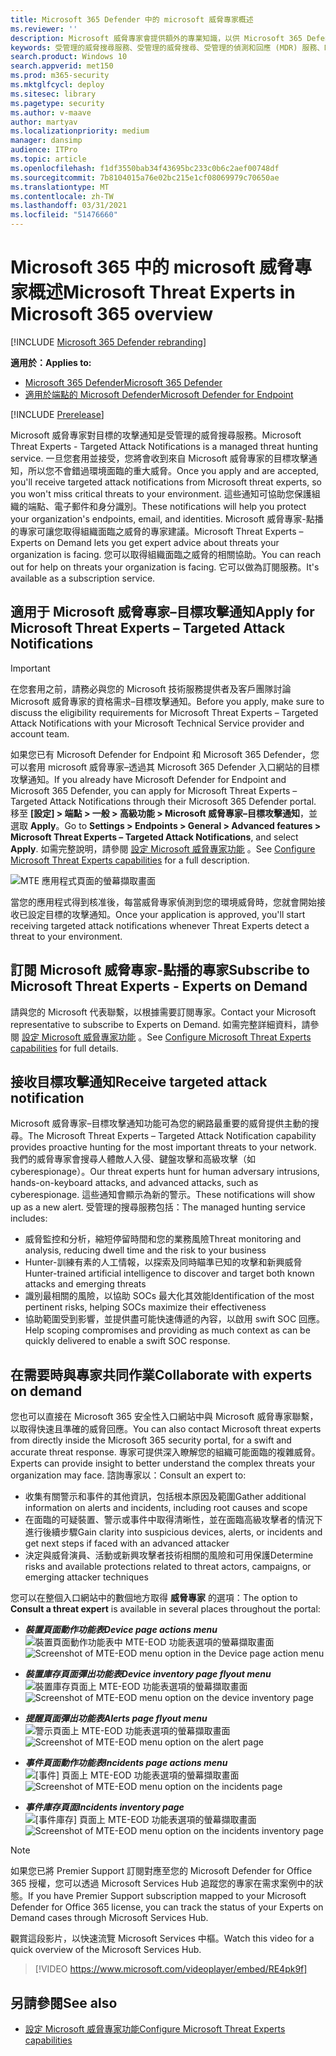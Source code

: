 ```yaml
---
title: Microsoft 365 Defender 中的 microsoft 威脅專家概述
ms.reviewer: ''
description: Microsoft 威脅專家會提供額外的專業知識，以供 Microsoft 365 Defender 使用。
keywords: 受管理的威脅搜尋服務、受管理的威脅搜尋、受管理的偵測和回應 (MDR) 服務、MTE、Microsoft 威脅專家
search.product: Windows 10
search.appverid: met150
ms.prod: m365-security
ms.mktglfcycl: deploy
ms.sitesec: library
ms.pagetype: security
ms.author: v-maave
author: martyav
ms.localizationpriority: medium
manager: dansimp
audience: ITPro
ms.topic: article
ms.openlocfilehash: f1df3550bab34f43695bc233c0b6c2aef00748df
ms.sourcegitcommit: 7b8104015a76e02bc215e1cf08069979c70650ae
ms.translationtype: MT
ms.contentlocale: zh-TW
ms.lasthandoff: 03/31/2021
ms.locfileid: "51476660"
---
```

# <a name="microsoft-threat-experts-in-microsoft-365-overview"></a><span data-ttu-id="34fb8-104">Microsoft 365 中的 microsoft 威脅專家概述</span><span class="sxs-lookup"><span data-stu-id="34fb8-104">Microsoft Threat Experts in Microsoft 365 overview</span></span>

[!INCLUDE [Microsoft 365 Defender rebranding](../includes/microsoft-defender.md)]

<span data-ttu-id="34fb8-105">**適用於：**</span><span class="sxs-lookup"><span data-stu-id="34fb8-105">**Applies to:**</span></span>

- [<span data-ttu-id="34fb8-106">Microsoft 365 Defender</span><span class="sxs-lookup"><span data-stu-id="34fb8-106">Microsoft 365 Defender</span></span>](https://go.microsoft.com/fwlink/?linkid=2118804)
- [<span data-ttu-id="34fb8-107">適用於端點的 Microsoft Defender</span><span class="sxs-lookup"><span data-stu-id="34fb8-107">Microsoft Defender for Endpoint</span></span>](https://go.microsoft.com/fwlink/p/?linkid=2146631)

[!INCLUDE [Prerelease](../includes/prerelease.md)]

<span data-ttu-id="34fb8-108">Microsoft 威脅專家對目標的攻擊通知是受管理的威脅搜尋服務。</span><span class="sxs-lookup"><span data-stu-id="34fb8-108">Microsoft Threat Experts - Targeted Attack Notifications is a managed threat hunting service.</span></span> <span data-ttu-id="34fb8-109">一旦您套用並接受，您將會收到來自 Microsoft 威脅專家的目標攻擊通知，所以您不會錯過環境面臨的重大威脅。</span><span class="sxs-lookup"><span data-stu-id="34fb8-109">Once you apply and are accepted, you'll receive targeted attack notifications from Microsoft threat experts, so you won't miss critical threats to your environment.</span></span> <span data-ttu-id="34fb8-110">這些通知可協助您保護組織的端點、電子郵件和身分識別。</span><span class="sxs-lookup"><span data-stu-id="34fb8-110">These notifications will help you protect your organization's endpoints, email, and identities.</span></span>
<span data-ttu-id="34fb8-111">Microsoft 威脅專家-點播的專家可讓您取得組織面臨之威脅的專家建議。</span><span class="sxs-lookup"><span data-stu-id="34fb8-111">Microsoft Threat Experts – Experts on Demand lets you get expert advice about threats your organization is facing.</span></span> <span data-ttu-id="34fb8-112">您可以取得組織面臨之威脅的相關協助。</span><span class="sxs-lookup"><span data-stu-id="34fb8-112">You can reach out for help on threats your organization is facing.</span></span> <span data-ttu-id="34fb8-113">它可以做為訂閱服務。</span><span class="sxs-lookup"><span data-stu-id="34fb8-113">It's available as a subscription service.</span></span>

## <a name="apply-for-microsoft-threat-experts--targeted-attack-notifications"></a><span data-ttu-id="34fb8-114">適用于 Microsoft 威脅專家–目標攻擊通知</span><span class="sxs-lookup"><span data-stu-id="34fb8-114">Apply for Microsoft Threat Experts – Targeted Attack Notifications</span></span>

> [!IMPORTANT]
> <span data-ttu-id="34fb8-115">在您套用之前，請務必與您的 Microsoft 技術服務提供者及客戶團隊討論 Microsoft 威脅專家的資格需求–目標攻擊通知。</span><span class="sxs-lookup"><span data-stu-id="34fb8-115">Before you apply, make sure to discuss the eligibility requirements for Microsoft Threat Experts – Targeted Attack Notifications  with your Microsoft Technical Service provider and account team.</span></span>

<span data-ttu-id="34fb8-116">如果您已有 Microsoft Defender for Endpoint 和 Microsoft 365 Defender，您可以套用 microsoft 威脅專家–透過其 Microsoft 365 Defender 入口網站的目標攻擊通知。</span><span class="sxs-lookup"><span data-stu-id="34fb8-116">If you already have Microsoft Defender for Endpoint and Microsoft 365 Defender, you can apply for Microsoft Threat Experts – Targeted Attack Notifications through their Microsoft 365 Defender portal.</span></span> <span data-ttu-id="34fb8-117">移至 **[設定] > 端點 > 一般 > 高級功能 > Microsoft 威脅專家–目標攻擊通知**，並選取 **Apply**。</span><span class="sxs-lookup"><span data-stu-id="34fb8-117">Go to **Settings > Endpoints > General > Advanced features > Microsoft Threat Experts – Targeted Attack Notifications**, and select **Apply**.</span></span> <span data-ttu-id="34fb8-118">如需完整說明，請參閱 [設定 Microsoft 威脅專家功能](./configure-microsoft-threat-experts.md) 。</span><span class="sxs-lookup"><span data-stu-id="34fb8-118">See [Configure Microsoft Threat Experts capabilities](./configure-microsoft-threat-experts.md) for a full description.</span></span>

![MTE 應用程式頁面的螢幕擷取畫面](../../media/mte/mte-collaboratewithmte.png)

<span data-ttu-id="34fb8-120">當您的應用程式得到核准後，每當威脅專家偵測到您的環境威脅時，您就會開始接收已設定目標的攻擊通知。</span><span class="sxs-lookup"><span data-stu-id="34fb8-120">Once your application is approved, you'll start receiving targeted attack notifications whenever Threat Experts detect a threat to your environment.</span></span>

## <a name="subscribe-to-microsoft-threat-experts---experts-on-demand"></a><span data-ttu-id="34fb8-121">訂閱 Microsoft 威脅專家-點播的專家</span><span class="sxs-lookup"><span data-stu-id="34fb8-121">Subscribe to Microsoft Threat Experts - Experts on Demand</span></span>

<span data-ttu-id="34fb8-122">請與您的 Microsoft 代表聯繫，以根據需要訂閱專家。</span><span class="sxs-lookup"><span data-stu-id="34fb8-122">Contact your Microsoft representative to subscribe to Experts on Demand.</span></span>  <span data-ttu-id="34fb8-123">如需完整詳細資料，請參閱 [設定 Microsoft 威脅專家功能](./configure-microsoft-threat-experts.md) 。</span><span class="sxs-lookup"><span data-stu-id="34fb8-123">See [Configure Microsoft Threat Experts capabilities](./configure-microsoft-threat-experts.md) for full details.</span></span>

## <a name="receive-targeted-attack-notification"></a><span data-ttu-id="34fb8-124">接收目標攻擊通知</span><span class="sxs-lookup"><span data-stu-id="34fb8-124">Receive targeted attack notification</span></span>

<span data-ttu-id="34fb8-125">Microsoft 威脅專家–目標攻擊通知功能可為您的網路最重要的威脅提供主動的搜尋。</span><span class="sxs-lookup"><span data-stu-id="34fb8-125">The Microsoft Threat Experts – Targeted Attack Notification capability provides proactive hunting for the most important threats to your network.</span></span> <span data-ttu-id="34fb8-126">我們的威脅專家會搜尋人體敵人入侵、鍵盤攻擊和高級攻擊（如 cyberespionage）。</span><span class="sxs-lookup"><span data-stu-id="34fb8-126">Our threat experts hunt for human adversary intrusions, hands-on-keyboard attacks, and advanced attacks, such as cyberespionage.</span></span> <span data-ttu-id="34fb8-127">這些通知會顯示為新的警示。</span><span class="sxs-lookup"><span data-stu-id="34fb8-127">These notifications will show up as a new alert.</span></span> <span data-ttu-id="34fb8-128">受管理的搜尋服務包括：</span><span class="sxs-lookup"><span data-stu-id="34fb8-128">The managed hunting service includes:</span></span>

- <span data-ttu-id="34fb8-129">威脅監控和分析，縮短停留時間和您的業務風險</span><span class="sxs-lookup"><span data-stu-id="34fb8-129">Threat monitoring and analysis, reducing dwell time and the risk to your business</span></span>
- <span data-ttu-id="34fb8-130">Hunter-訓練有素的人工情報，以探索及同時瞄準已知的攻擊和新興威脅</span><span class="sxs-lookup"><span data-stu-id="34fb8-130">Hunter-trained artificial intelligence to discover and target both known attacks and emerging threats</span></span>
- <span data-ttu-id="34fb8-131">識別最相關的風險，以協助 SOCs 最大化其效能</span><span class="sxs-lookup"><span data-stu-id="34fb8-131">Identification of the most pertinent risks, helping SOCs maximize their effectiveness</span></span>
- <span data-ttu-id="34fb8-132">協助範圍受到影響，並提供盡可能快速傳遞的內容，以啟用 swift SOC 回應。</span><span class="sxs-lookup"><span data-stu-id="34fb8-132">Help scoping compromises and providing as much context as can be quickly delivered to enable a swift SOC response.</span></span>

## <a name="collaborate-with-experts-on-demand"></a><span data-ttu-id="34fb8-133">在需要時與專家共同作業</span><span class="sxs-lookup"><span data-stu-id="34fb8-133">Collaborate with experts on demand</span></span>

<span data-ttu-id="34fb8-134">您也可以直接在 Microsoft 365 安全性入口網站中與 Microsoft 威脅專家聯繫，以取得快速且準確的威脅回應。</span><span class="sxs-lookup"><span data-stu-id="34fb8-134">You can also contact Microsoft threat experts from directly inside the Microsoft 365 security portal, for a swift and accurate threat response.</span></span>  <span data-ttu-id="34fb8-135">專家可提供深入瞭解您的組織可能面臨的複雜威脅。</span><span class="sxs-lookup"><span data-stu-id="34fb8-135">Experts can provide insight to better understand the complex threats your organization may face.</span></span>  <span data-ttu-id="34fb8-136">諮詢專家以：</span><span class="sxs-lookup"><span data-stu-id="34fb8-136">Consult an expert to:</span></span>

- <span data-ttu-id="34fb8-137">收集有關警示和事件的其他資訊，包括根本原因及範圍</span><span class="sxs-lookup"><span data-stu-id="34fb8-137">Gather additional information on alerts and incidents, including root causes and scope</span></span>
- <span data-ttu-id="34fb8-138">在面臨的可疑裝置、警示或事件中取得清晰性，並在面臨高級攻擊者的情況下進行後續步驟</span><span class="sxs-lookup"><span data-stu-id="34fb8-138">Gain clarity into suspicious devices, alerts, or incidents and get next steps if faced with an advanced attacker</span></span>
- <span data-ttu-id="34fb8-139">決定與威脅演員、活動或新興攻擊者技術相關的風險和可用保護</span><span class="sxs-lookup"><span data-stu-id="34fb8-139">Determine risks and available protections related to threat actors, campaigns, or emerging attacker techniques</span></span>

<span data-ttu-id="34fb8-140">您可以在整個入口網站中的數個地方取得 **威脅專家** 的選項：</span><span class="sxs-lookup"><span data-stu-id="34fb8-140">The option to **Consult a threat expert** is available in several places throughout the portal:</span></span>

- <span data-ttu-id="34fb8-141"><i>**裝置頁面動作功能表**</i></span><span class="sxs-lookup"><span data-stu-id="34fb8-141"><i>**Device page actions menu**</i></span></span><BR>
<span data-ttu-id="34fb8-142">![裝置頁面動作功能表中 MTE-EOD 功能表選項的螢幕擷取畫面](../../media/mte/device-actions-mte-highlighted.png)</span><span class="sxs-lookup"><span data-stu-id="34fb8-142">![Screenshot of MTE-EOD menu option in the Device page action menu](../../media/mte/device-actions-mte-highlighted.png)</span></span>

- <span data-ttu-id="34fb8-143"><i>**裝置庫存頁面彈出功能表**</i></span><span class="sxs-lookup"><span data-stu-id="34fb8-143"><i>**Device inventory page flyout menu**</i></span></span><BR>
<span data-ttu-id="34fb8-144">![裝置庫存頁面上 MTE-EOD 功能表選項的螢幕擷取畫面](../../media/mte/device-inventory-mte-highlighted.png)</span><span class="sxs-lookup"><span data-stu-id="34fb8-144">![Screenshot of MTE-EOD menu option on the device inventory page](../../media/mte/device-inventory-mte-highlighted.png)</span></span>

- <span data-ttu-id="34fb8-145"><i>**提醒頁面彈出功能表**</i></span><span class="sxs-lookup"><span data-stu-id="34fb8-145"><i>**Alerts page flyout menu**</i></span></span><BR>
<span data-ttu-id="34fb8-146">![警示頁面上 MTE-EOD 功能表選項的螢幕擷取畫面](../../media/mte/alerts-actions-mte-highlighted.png)</span><span class="sxs-lookup"><span data-stu-id="34fb8-146">![Screenshot of MTE-EOD menu option on the alert page](../../media/mte/alerts-actions-mte-highlighted.png)</span></span>

- <span data-ttu-id="34fb8-147"><i>**事件頁面動作功能表**</i></span><span class="sxs-lookup"><span data-stu-id="34fb8-147"><i>**Incidents page actions menu**</i></span></span><BR>
<span data-ttu-id="34fb8-148">![[事件] 頁面上 MTE-EOD 功能表選項的螢幕擷取畫面](../../media/mte/incidents-action-mte-highlighted.png)</span><span class="sxs-lookup"><span data-stu-id="34fb8-148">![Screenshot of MTE-EOD menu option on the incidents page](../../media/mte/incidents-action-mte-highlighted.png)</span></span>

- <span data-ttu-id="34fb8-149"><i>**事件庫存頁面**</i></span><span class="sxs-lookup"><span data-stu-id="34fb8-149"><i>**Incidents inventory page**</i></span></span><BR>
<span data-ttu-id="34fb8-150">![[事件庫存] 頁面上 MTE-EOD 功能表選項的螢幕擷取畫面](../../media/mte/incidents-inventory-mte-highlighted.png)</span><span class="sxs-lookup"><span data-stu-id="34fb8-150">![Screenshot of MTE-EOD menu option on the incidents inventory page](../../media/mte/incidents-inventory-mte-highlighted.png)</span></span>

> [!NOTE]
> <span data-ttu-id="34fb8-151">如果您已將 Premier Support 訂閱對應至您的 Microsoft Defender for Office 365 授權，您可以透過 Microsoft Services Hub 追蹤您的專家在需求案例中的狀態。</span><span class="sxs-lookup"><span data-stu-id="34fb8-151">If you have Premier Support subscription mapped to your Microsoft Defender for Office 365 license, you can track the status of your Experts on Demand cases through Microsoft Services Hub.</span></span>

<span data-ttu-id="34fb8-152">觀賞這段影片，以快速流覽 Microsoft Services 中樞。</span><span class="sxs-lookup"><span data-stu-id="34fb8-152">Watch this video for a quick overview of the Microsoft Services Hub.</span></span>

> [!VIDEO https://www.microsoft.com/videoplayer/embed/RE4pk9f]

## <a name="see-also"></a><span data-ttu-id="34fb8-153">另請參閱</span><span class="sxs-lookup"><span data-stu-id="34fb8-153">See also</span></span>

- [<span data-ttu-id="34fb8-154">設定 Microsoft 威脅專家功能</span><span class="sxs-lookup"><span data-stu-id="34fb8-154">Configure Microsoft Threat Experts capabilities</span></span>](./configure-microsoft-threat-experts.md)
